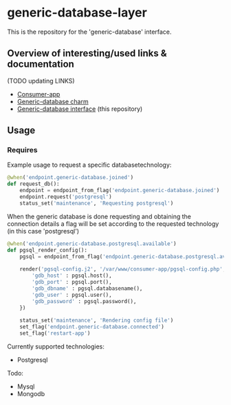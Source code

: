 # generic-database-layer

This is the repository for the 'generic-database' interface. 


## Overview of interesting/used links & documentation

(TODO updating LINKS)

- [Consumer-app](https://github.com/Ciberth/consumer-app)
- [Generic-database charm](https://github.com/Ciberth/generic-database) 
- [Generic-database interface](https://github.com/Ciberth/generic-database-layer) (this repository)

## Usage

### Requires 

Example usage to request a specific databasetechnology:

```python
@when('endpoint.generic-database.joined')
def request_db():
    endpoint = endpoint_from_flag('endpoint.generic-database.joined')
    endpoint.request('postgresql')
    status_set('maintenance', 'Requesting postgresql')
```

When the generic database is done requesting and obtaining the connection details a flag will be set according to the requested technology (in this case 'postgresql')

```python
@when('endpoint.generic-database.postgresql.available')
def pgsql_render_config():
    pgsql = endpoint_from_flag('endpoint.generic-database.postgresql.available')
    
    render('pgsql-config.j2', '/var/www/consumer-app/pgsql-config.php', {
        'gdb_host' : pgsql.host(),
        'gdb_port' : pgsql.port(),
        'gdb_dbname' : pgsql.databasename(),
        'gdb_user' : pgsql.user(),
        'gdb_password' : pgsql.password(),
    })
    
    status_set('maintenance', 'Rendering config file')
    set_flag('endpoint.generic-database.connected')
    set_flag('restart-app')
```

Currently supported technologies:
- Postgresql

Todo:
- Mysql
- Mongodb